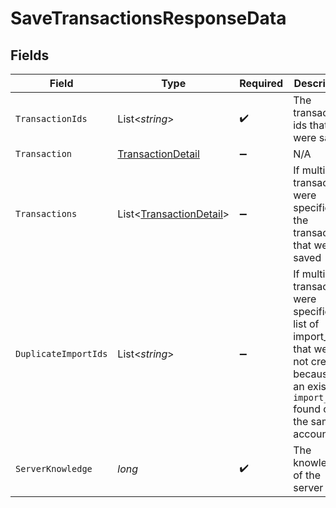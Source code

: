 # SaveTransactionsResponseData


## Fields

| Field                                                                                                                                            | Type                                                                                                                                             | Required                                                                                                                                         | Description                                                                                                                                      |
| ------------------------------------------------------------------------------------------------------------------------------------------------ | ------------------------------------------------------------------------------------------------------------------------------------------------ | ------------------------------------------------------------------------------------------------------------------------------------------------ | ------------------------------------------------------------------------------------------------------------------------------------------------ |
| `TransactionIds`                                                                                                                                 | List<*string*>                                                                                                                                   | :heavy_check_mark:                                                                                                                               | The transaction ids that were saved                                                                                                              |
| `Transaction`                                                                                                                                    | [TransactionDetail](../../Models/Components/TransactionDetail.md)                                                                                | :heavy_minus_sign:                                                                                                                               | N/A                                                                                                                                              |
| `Transactions`                                                                                                                                   | List<[TransactionDetail](../../Models/Components/TransactionDetail.md)>                                                                          | :heavy_minus_sign:                                                                                                                               | If multiple transactions were specified, the transactions that were saved                                                                        |
| `DuplicateImportIds`                                                                                                                             | List<*string*>                                                                                                                                   | :heavy_minus_sign:                                                                                                                               | If multiple transactions were specified, a list of import_ids that were not created because of an existing `import_id` found on the same account |
| `ServerKnowledge`                                                                                                                                | *long*                                                                                                                                           | :heavy_check_mark:                                                                                                                               | The knowledge of the server                                                                                                                      |